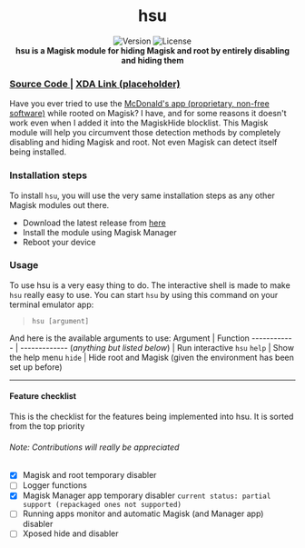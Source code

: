 <h1 align="center">hsu</h1>

<div align="center">
  <!-- Badges -->
    <img src="https://img.shields.io/badge/Version-PRERELEASE-blue.svg?longCache=true&style=popout-square"
      alt="Version" />
    <img src="https://img.shields.io/badge/License-GPLv2.0-red.svg?longCache=true&style=popout-square"
      alt="License" />
</div>

<div align="center">
  <strong>hsu is a Magisk module for hiding Magisk and root by entirely disabling and hiding them</strong>
</div>

  <h3>
    <a href="https://github.com/rmnscnce/hsu">
      Source Code
    </a>
    <span> | </span>
    <a href="https://example.org/">
      XDA Link (placeholder)
    </a>
  </h3>
</div>

Have you ever tried to use the [McDonald's app (proprietary, non-free software)](https://play.google.com/store/apps/details?id=com.mcdonalds.mobileapp) while rooted on Magisk? I have, and for some reasons it doesn't work even when I added it into the MagiskHide blocklist. This Magisk module will help you circumvent those detection methods by completely disabling and hiding Magisk and root. Not even Magisk can detect itself being installed.

### Installation steps
To install `hsu`, you will use the very same installation steps as any other Magisk modules out there.
- Download the latest release from [here](https://github.com/rmnscnce/hsu/releases)
- Install the module using Magisk Manager
- Reboot your device

### Usage
To use hsu is a very easy thing to do. The interactive shell is made to make `hsu` really easy to use. You can start `hsu` by using this command on your terminal emulator app:
> `hsu [argument]`

And here is the available arguments to use:
Argument | Function
------------ | -------------
(*anything but listed below*) | Run interactive `hsu`
`help` | Show the help menu
`hide` | Hide root and Magisk (given the environment has been set up before)

---
#### Feature checklist
This is the checklist for the features being implemented into hsu. It is sorted from the top priority
###### Note: Contributions will really be appreciated

- [x] Magisk and root temporary disabler
- [ ] Logger functions
- [x] Magisk Manager app temporary disabler `current status: partial support (repackaged ones not supported)`
- [ ] Running apps monitor and automatic Magisk (and Manager app) disabler
- [ ] Xposed hide and disabler

